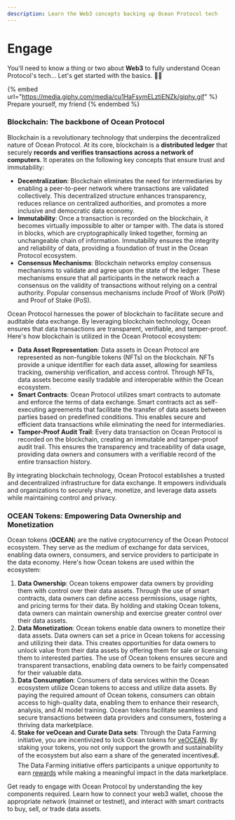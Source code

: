 ```yaml
---
description: Learn the Web3 concepts backing up Ocean Protocol tech
---
```


# Engage

You'll need to know a thing or two about **Web3** to fully understand Ocean Protocol's tech... Let's get started with the basics. 🧑‍🏫

{% embed url="https://media.giphy.com/media/cu1HaFsymELztiENZk/giphy.gif" %}
Prepare yourself, my friend
{% endembed %}

### Blockchain: The backbone of Ocean Protocol

Blockchain is a revolutionary technology that underpins the decentralized nature of Ocean Protocol. At its core, blockchain is a **distributed ledger** that securely **records and verifies transactions across a network of computers**. It operates on the following key concepts that ensure trust and immutability:

* **Decentralization**: Blockchain eliminates the need for intermediaries by enabling a peer-to-peer network where transactions are validated collectively. This decentralized structure enhances transparency, reduces reliance on centralized authorities, and promotes a more inclusive and democratic data economy.
* **Immutability**: Once a transaction is recorded on the blockchain, it becomes virtually impossible to alter or tamper with. The data is stored in blocks, which are cryptographically linked together, forming an unchangeable chain of information. Immutability ensures the integrity and reliability of data, providing a foundation of trust in the Ocean Protocol ecosystem.
* **Consensus Mechanisms**: Blockchain networks employ consensus mechanisms to validate and agree upon the state of the ledger. These mechanisms ensure that all participants in the network reach a consensus on the validity of transactions without relying on a central authority. Popular consensus mechanisms include Proof of Work (PoW) and Proof of Stake (PoS).

Ocean Protocol harnesses the power of blockchain to facilitate secure and auditable data exchange. By leveraging blockchain technology, Ocean ensures that data transactions are transparent, verifiable, and tamper-proof. Here's how blockchain is utilized in the Ocean Protocol ecosystem:

* **Data Asset Representation**: Data assets in Ocean Protocol are represented as non-fungible tokens (NFTs) on the blockchain. NFTs provide a unique identifier for each data asset, allowing for seamless tracking, ownership verification, and access control. Through NFTs, data assets become easily tradable and interoperable within the Ocean ecosystem.
* **Smart Contracts**: Ocean Protocol utilizes smart contracts to automate and enforce the terms of data exchange. Smart contracts act as self-executing agreements that facilitate the transfer of data assets between parties based on predefined conditions. This enables secure and efficient data transactions while eliminating the need for intermediaries.
* **Tamper-Proof Audit Trail**: Every data transaction on Ocean Protocol is recorded on the blockchain, creating an immutable and tamper-proof audit trail. This ensures the transparency and traceability of data usage, providing data owners and consumers with a verifiable record of the entire transaction history.

By integrating blockchain technology, Ocean Protocol establishes a trusted and decentralized infrastructure for data exchange. It empowers individuals and organizations to securely share, monetize, and leverage data assets while maintaining control and privacy.

### **OCEAN Tokens: Empowering Data Ownership and Monetization**

Ocean tokens (**OCEAN**) are the native cryptocurrency of the Ocean Protocol ecosystem. They serve as the medium of exchange for data services, enabling data owners, consumers, and service providers to participate in the data economy. Here's how Ocean tokens are used within the ecosystem:

1. **Data Ownership**: Ocean tokens empower data owners by providing them with control over their data assets. Through the use of smart contracts, data owners can define access permissions, usage rights, and pricing terms for their data. By holding and staking Ocean tokens, data owners can maintain ownership and exercise greater control over their data assets.
2. **Data Monetization**: Ocean tokens enable data owners to monetize their data assets. Data owners can set a price in Ocean tokens for accessing and utilizing their data. This creates opportunities for data owners to unlock value from their data assets by offering them for sale or licensing them to interested parties. The use of Ocean tokens ensures secure and transparent transactions, enabling data owners to be fairly compensated for their valuable data.
3. **Data Consumption**: Consumers of data services within the Ocean ecosystem utilize Ocean tokens to access and utilize data assets. By paying the required amount of Ocean tokens, consumers can obtain access to high-quality data, enabling them to enhance their research, analysis, and AI model training. Ocean tokens facilitate seamless and secure transactions between data providers and consumers, fostering a thriving data marketplace.
4. **Stake for veOcean and Curate Data sets**: Through the Data Farming initiative, you are incentivized to lock Ocean tokens for [veOCEAN](../rewards/veocean.md). By staking your tokens, you not only support the growth and sustainability of the ecosystem but also earn a share of the generated incentives💰. The Data Farming initiative offers participants a unique opportunity to earn [rewards](../rewards/) while making a meaningful impact in the data marketplace.&#x20;

Get ready to engage with Ocean Protocol by understanding the key components required. Learn how to connect your web3 wallet, choose the appropriate network (mainnet or testnet), and interact with smart contracts to buy, sell, or trade data assets.

